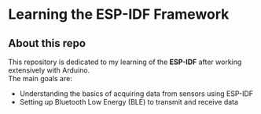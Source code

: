 # Learning the ESP-IDF Framework

## About this repo

This repository is dedicated to my learning of the **ESP-IDF** after working extensively with Arduino.  
The main goals are:

- Understanding the basics of acquiring data from sensors using ESP-IDF  
- Setting up Bluetooth Low Energy (BLE) to transmit and receive data  




